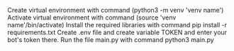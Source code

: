 Create virtual environment with command (python3 -m venv 'venv name')
Activate virtual environment with command (source 'venv name'/bin/activate)
Install the required libraries with command pip install -r requirements.txt
Create .env file and create variable TOKEN and enter your bot's token there.
Run the file main.py with command python3 main.py